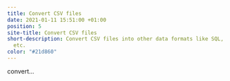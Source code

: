 ```yaml
---
title: Convert CSV files
date: 2021-01-11 15:51:00 +01:00
position: 5
site-title: Convert CSV files
short-description: Convert CSV files into other data formats like SQL, JSON, Excel,
  etc.
color: "#21d860"
---
```


convert...
